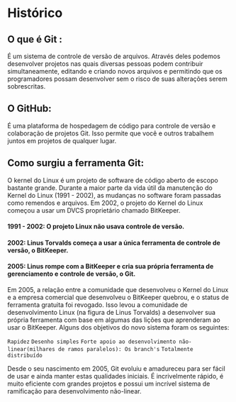 # Histórico

## O que é Git : 
  É um sistema de controle de versão de arquivos. Através deles podemos desenvolver projetos nas quais diversas pessoas podem contribuir simultaneamente, editando e criando novos arquivos e permitindo que os programadores possam desenvolver sem o risco de suas alterações serem sobrescritas.

## O GitHub: 
  É uma plataforma de hospedagem de código para controle de versão e colaboração de projetos Git. Isso permite que você e outros trabalhem juntos em projetos de qualquer lugar.

## Como surgiu a ferramenta Git:
  O kernel do Linux é um projeto de software de código aberto de escopo bastante grande. Durante a maior parte da vida útil da manutenção
do Kernel do Linux (1991 - 2002), as mudanças no software foram passadas como remendos e arquivos. Em 2002, o projeto do Kernel do Linux 
começou a usar um DVCS proprietário chamado BitKeeper.

#### 1991 - 2002: O projeto Linux não usava controle de versão.
#### 2002: Linus Torvalds começa a usar a única ferramenta de controle de versão, o BitKeeper.
#### 2005: Linus rompe com a BitKeeper e cria sua própria ferramenta de gerenciamento e controle de versão, o Git.

  Em 2005, a relação entre a comunidade que desenvolveu o Kernel do Linux e a empresa comercial que desenvolveu o BitKeeper quebrou, e o status de ferramenta gratuita foi revogado. Isso levou a comunidade de desenvolvimento Linux (na figura de Linus Torvalds) a desenvolver sua própria ferramenta com base em algumas das lições que aprenderam ao usar o BitKeeper. Alguns dos objetivos do novo sistema foram os seguintes:
  
  `Rapidez`
  `Desenho simples`
  `Forte apoio ao desenvolvimento não-linear(milhares de ramos paralelos): Os branch's`
  `Totalmente distribuído`
  
Desde o seu nascimento em 2005, Git evoluiu e amadureceu para ser fácil de usar e ainda manter estas qualidades iniciais. É incrivelmente rápido, é muito eficiente com grandes projetos e possui um incrível sistema de ramificação para desenvolvimento não-linear.
